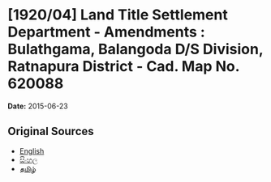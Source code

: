 # [1920/04] Land Title Settlement Department - Amendments : Bulathgama, Balangoda D/S Division, Ratnapura District - Cad. Map No. 620088

**Date:** 2015-06-23

## Original Sources

- [English](https://documents.gov.lk/view/extra-gazettes/2015/6/1920-04_E.pdf)
- [සිංහල](https://documents.gov.lk/view/extra-gazettes/2015/6/1920-04_S.pdf)
- [தமிழ்](https://documents.gov.lk/view/extra-gazettes/2015/6/1920-04_T.pdf)
